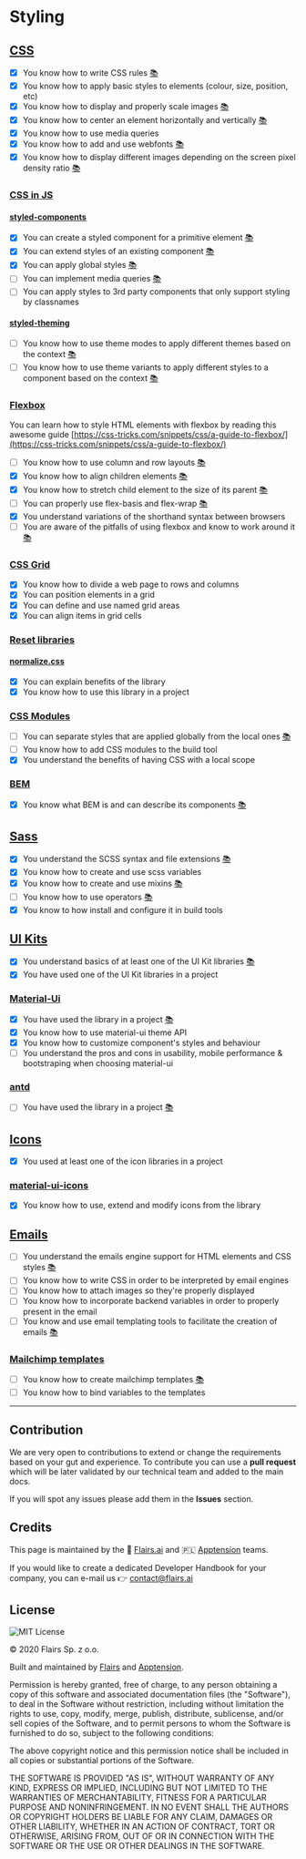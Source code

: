 Styling
=======

[CSS](/Technical%20Stack/Frontend%20Developer/Styling.md#css)
-------------------------------------------------------------

*   [x] You know how to write CSS rules [:books:](https://css-tricks.com/snippets/css/)
*   [x] You know how to apply basic styles to elements (colour, size, position, etc)
*   [x] You know how to display and properly scale images [:books:](https://css-tricks.com/aspect-ratio-boxes/)
*   [x] You know how to center an element horizontally and vertically [:books:](https://css-tricks.com/centering-css-complete-guide/)
*   [x] You know how to use media queries
*   [x] You know how to add and use webfonts [:books:](https://css-tricks.com/snippets/css/using-font-face/)
*   [x] You know how to display different images depending on the screen pixel density ratio [:books:](https://css-tricks.com/snippets/css/retina-display-media-query/)

### [CSS in JS](/Technical%20Stack/Frontend%20Developer/Styling.md#css-in-js)

#### [styled-components](/Technical%20Stack/Frontend%20Developer/Styling.md#styled-components)

*   [x] You can create a styled component for a primitive element [:books:](https://styled-components.com/docs/basics#getting-started)
*   [x] You can extend styles of an existing component [:books:](https://styled-components.com/docs/basics#extending-styles)
*   [x] You can apply global styles [:books:](https://www.robinwieruch.de/react-styled-components)
*   [ ] You can implement media queries [:books:](https://medium.com/@samuelresua/easy-media-queries-in-styled-components-690b78f50053)
*   [ ] You can apply styles to 3rd party components that only support styling by classnames

#### [styled-theming](/Technical%20Stack/Frontend%20Developer/Styling.md#styled-theming)

*   [ ] You know how to use theme modes to apply different themes based on the context [:books:](https://medium.com/@rossbulat/react-dark-mode-with-styled-theming-and-context-57557de6400)
*   [ ] You know how to use theme variants to apply different styles to a component based on the context [:books:](https://styled-components.com/docs/advanced)

### [Flexbox](/Technical%20Stack/Frontend%20Developer/Styling.md#flexbox)

You can learn how to style HTML elements with flexbox by reading this awesome guide [https://css-tricks.com/snippets/css/a-guide-to-flexbox/](https://css-tricks.com/snippets/css/a-guide-to-flexbox/)

*   [ ] You know how to use column and row layouts [:books:](https://developer.mozilla.org/en-US/docs/Web/CSS/CSS_Flexible_Box_Layout/Mastering_Wrapping_of_Flex_Items#:~:text=Flexbox%20was%20designed%20as%20a,if%20flex%2Ddirection%20is%20column%20.)
*   [x] You know how to align children elements [:books:](https://flexboxfroggy.com/)
*   [x] You know how to stretch child element to the size of its parent [:books:](https://medium.com/@gaurav5430/css-flex-positioning-gotchas-child-expands-to-more-than-the-width-allowed-by-the-parent-799c37428dd6)
*   [ ] You can properly use flex-basis and flex-wrap [:books:](https://css-tricks.com/almanac/properties/f/flex-wrap/)
*   [x] You understand variations of the shorthand syntax between browsers
*   [ ] You are aware of the pitfalls of using flexbox and know to work around it [:books:](https://github.com/philipwalton/flexbugs)

### [CSS Grid](/Technical%20Stack/Frontend%20Developer/Styling.md#css-grid)

*   [x] You know how to divide a web page to rows and columns
*   [x] You can position elements in a grid
*   [x] You can define and use named grid areas
*   [x] You can align items in grid cells

### [Reset libraries](/Technical%20Stack/Frontend%20Developer/Styling.md#reset-libraries)

#### [normalize.css](/Technical%20Stack/Frontend%20Developer/Styling.md#normalize.css)

*   [x] You can explain benefits of the library
*   [x] You know how to use this library in a project

### [CSS Modules](/Technical%20Stack/Frontend%20Developer/Styling.md#css-modules)

*   [ ] You can separate styles that are applied globally from the local ones [:books:](https://css-tricks.com/css-modules-part-1-need/)
*   [ ] You know how to add CSS modules to the build tool
*   [x] You understand the benefits of having CSS with a local scope

### [BEM](/Technical%20Stack/Frontend%20Developer/Styling.md#bem)

*   [x] You know what BEM is and can describe its components [:books:](https://apptension.com/blog/2016/02/03/introduction-to-bem/)

[Sass](/Technical%20Stack/Frontend%20Developer/Styling.md#sass)
---------------------------------------------------------------

*   [x] You understand the SCSS syntax and file extensions [:books:](https://www.youtube.com/watch?v=_a5j7KoflTs)
*   [x] You know how to create and use scss variables
*   [x] You know how to create and use mixins [:books:](https://sass-lang.com/documentation/at-rules/mixin)
*   [ ] You know how to use operators [:books:](https://sass-lang.com/documentation/operators)
*   [x] You know to how install and configure it in build tools

[UI Kits](/Technical%20Stack/Frontend%20Developer/Styling.md#ui-kits)
---------------------------------------------------------------------

*   [x] You understand basics of at least one of the UI Kit libraries [:books:](https://material-ui.com/getting-started/installation/)
*   [x] You have used one of the UI Kit libraries in a project

### [Material-Ui](/Technical%20Stack/Frontend%20Developer/Styling.md#material-ui)

*   [x] You have used the library in a project [:books:](https://medium.com/codingthesmartway-com-blog/getting-started-with-material-ui-for-react-material-design-for-react-364b2688b555)
*   [x] You know how to use material-ui theme API
*   [x] You know how to customize component's styles and behaviour
*   [ ] You understand the pros and cons in usability, mobile performance & bootstraping when choosing material-ui

### [antd](/Technical%20Stack/Frontend%20Developer/Styling.md#antd)

*   [ ] You have used the library in a project [:books:](https://medium.com/@yoniweisbrod/styling-react-applications-with-ant-design-92b742aab0b0)

[Icons](/Technical%20Stack/Frontend%20Developer/Styling.md#icons)
-----------------------------------------------------------------

*   [x] You used at least one of the icon libraries in a project

### [material-ui-icons](/Technical%20Stack/Frontend%20Developer/Styling.md#material-ui-icons)

*   [x] You know how to use, extend and modify icons from the library

[Emails](/Technical%20Stack/Frontend%20Developer/Styling.md#emails)
-------------------------------------------------------------------

*   [ ] You understand the emails engine support for HTML elements and CSS styles [:books:](https://templates.mailchimp.com/resources/email-client-css-support/)
*   [ ] You know how to write CSS in order to be interpreted by email engines
*   [ ] You know how to attach images so they're properly displayed
*   [ ] You know how to incorporate backend variables in order to properly present in the email
*   [ ] You know and use email templating tools to facilitate the creation of emails [:books:](https://github.com/eleith/emailjs)

### [Mailchimp templates](/Technical%20Stack/Frontend%20Developer/Styling.md#mailchimp-templates)

*   [ ] You know how to create mailchimp templates [:books:](https://mailchimp.com/help/create-a-template-with-the-template-builder/)
*   [ ] You know how to bind variables to the templates

* * *

Contribution
------------

We are very open to contributions to extend or change the requirements based on your gut and experience. To contribute you can use a **pull request** which will be later validated by our technical team and added to the main docs.

If you will spot any issues please add them in the **Issues** section.

Credits
-------

This page is maintained by the 🔹 [Flairs.ai](http://Flairs.ai) and 🇵🇱 [Apptension](https://apptension.com) teams.

If you would like to create a dedicated Developer Handbook for your company, you can e-mail us 👉 [contact@flairs.ai](mailto:contact@flairs.ai)

License
-------

![MIT License](https://img.shields.io/badge/License-MIT-blue.svg)

© 2020 Flairs Sp. z o.o.

Built and maintained by [Flairs](https://www.flairs.ai) and [Apptension](https://apptension.com).

Permission is hereby granted, free of charge, to any person obtaining a copy of this software and associated documentation files (the "Software"), to deal in the Software without restriction, including without limitation the rights to use, copy, modify, merge, publish, distribute, sublicense, and/or sell copies of the Software, and to permit persons to whom the Software is furnished to do so, subject to the following conditions:

The above copyright notice and this permission notice shall be included in all copies or substantial portions of the Software.

THE SOFTWARE IS PROVIDED "AS IS", WITHOUT WARRANTY OF ANY KIND, EXPRESS OR IMPLIED, INCLUDING BUT NOT LIMITED TO THE WARRANTIES OF MERCHANTABILITY, FITNESS FOR A PARTICULAR PURPOSE AND NONINFRINGEMENT. IN NO EVENT SHALL THE AUTHORS OR COPYRIGHT HOLDERS BE LIABLE FOR ANY CLAIM, DAMAGES OR OTHER LIABILITY, WHETHER IN AN ACTION OF CONTRACT, TORT OR OTHERWISE, ARISING FROM, OUT OF OR IN CONNECTION WITH THE SOFTWARE OR THE USE OR OTHER DEALINGS IN THE SOFTWARE.
